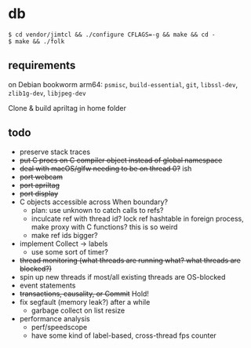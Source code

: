 # db

```
$ cd vendor/jimtcl && ./configure CFLAGS=-g && make && cd -
$ make && ./folk
```

## requirements

on Debian bookworm arm64: `psmisc`, `build-essential`, `git`,
`libssl-dev`, `zlib1g-dev`, `libjpeg-dev`

Clone & build apriltag in home folder

## todo

- preserve stack traces
- ~~put C procs on C compiler object instead of global namespace~~
- ~~deal with macOS/glfw needing to be on thread 0?~~ ish
- ~~port webcam~~
- ~~port apriltag~~
- ~~port display~~
- C objects accessible across When boundary?
  - plan: use unknown to catch calls to refs?
  - inculcate ref with thread id? lock ref hashtable in foreign
    process, make proxy with C functions? this is so weird
  - make ref ids bigger?
- implement Collect -> labels
  - use some sort of timer?
- ~~thread monitoring (what threads are running what? what threads are blocked?)~~
- spin up new threads if most/all existing threads are OS-blocked
- event statements
- ~~transactions, causality, or Commit~~ Hold!
- fix segfault (memory leak?) after a while
  - garbage collect on list resize
- performance analysis
  - perf/speedscope
  - have some kind of label-based, cross-thread fps counter

